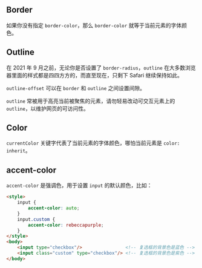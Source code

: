 ## Border

如果你没有指定 `border-color`，那么 `border-color` 就等于当前元素的字体颜色。

## Outline

在 2021 年 9 月之前，无论你是否设置了 `border-radius`，`outline` 在大多数浏览器里面的样式都是四四方方的，而直至现在，只剩下 Safari 继续保持如此。

`outline-offset` 可以在 `border` 和 `outline` 之间设置间隙。

`outline` 常被用于高亮当前被聚焦的元素，请勿轻易改动可交互元素上的 `outline`，以维护网页的可访问性。

## Color

`currentColor` 关键字代表了当前元素的字体颜色，哪怕当前元素是 `color: inherit`。

## accent-color

`accent-color` 是强调色，用于设置 `input` 的默认颜色，比如：

```html
<style>
    input {
        accent-color: auto;
    }
    input.custom {
        accent-color: rebeccapurple;
    }
</style>
<body>
    <input type="checkbox"/>                <!-- 复选框的背景色是蓝色 -->
    <input class="custom" type="checkbox"/> <!-- 复选框的背景色是紫色 -->
</body>
```

